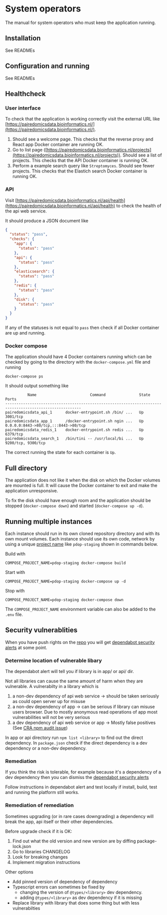 # System operators

The manual for system operators who must keep the application running.

## Installation

See READMEs

## Configuration and running

See READMEs

## Healthcheck

### User interface

To check that the application is working correctly visit the external URL like [https://pairedomicsdata.bioinformatics.nl/](https://pairedomicsdata.bioinformatics.nl/).

1. Should see a welcome page. This checks that the reverse proxy and React app Docker container are running OK.
2. Go to list page ([https://pairedomicsdata.bioinformatics.nl/projects](https://pairedomicsdata.bioinformatics.nl/projects)). Should see a list of projects. This checks that the API Docker container is running OK.
3. Perform a example search query like `Streptomyces`. Should see fewer projects. This checks that the Elastich search Docker container is running OK.

### API

Visit [https://pairedomicsdata.bioinformatics.nl/api/health](https://pairedomicsdata.bioinformatics.nl/api/health) to check the health of the api web service.

It should produce a JSON document like

```json
{
  "status": "pass",
  "checks": {
    "app": {
      "status": "pass"
    },
    "api": {
      "status": "pass"
    },
    "elasticsearch": {
      "status": "pass"
    },
    "redis": {
      "status": "pass"
    },
    "disk": {
      "status": "pass"
    }
  }
}
```

If any of the statuses is not equal to `pass` then check if all Docker container are up and running.

### Docker compose

The application should have 4 Docker containers running which can be checked by going to the directory with the `docker-compose.yml` file and running

```shell
docker-compose ps
```

It should output something like

```shell
          Name                        Command               State                  Ports
--------------------------------------------------------------------------------------------------------
pairedomicsdata_api_1      docker-entrypoint.sh /bin/ ...   Up      3001/tcp
pairedomicsdata_app_1      /docker-entrypoint.sh ngin ...   Up      0.0.0.0:8443->80/tcp,:::8443->80/tcp
pairedomicsdata_redis_1    docker-entrypoint.sh redis ...   Up      6379/tcp
pairedomicsdata_search_1   /bin/tini -- /usr/local/bi ...   Up      9200/tcp, 9300/tcp
```

The correct running the state for each container is `Up`.

## Full directory

The application does not like it when the disk on which the Docker volumes are mounted is full.
It will cause the Docker container to exit and make the application unresponsive.

To fix the disk should have enough room and the application should be stopped (`docker-compose down`) and started (`docker-compose up -d`).

## Running multiple instances

Each instance should run in its own cloned repository directory and with its own mount volumes.
Each instance should use its own code, network by using a unique [project name](https://docs.docker.com/compose/reference/envvars/#compose_project_name) like `pdop-staging` shown in commands below.

Build with

```shell
COMPOSE_PROJECT_NAME=pdop-staging docker-compose build
```

Start with

```shell
COMPOSE_PROJECT_NAME=pdop-staging docker-compose up -d
```

Stop with

```shell
COMPOSE_PROJECT_NAME=pdop-staging docker-compose down
```

The `COMPOSE_PROJECT_NAME` environment variable can also be added to the `.env` file.

## Security vulnerablities

When you have push rights on the [repo](https://github.com/iomega/paired-data-form) you will get [dependabot security alerts](https://github.com/iomega/paired-data-form/security/dependabot) at some point.

### Determine location of vulnerable libary

The dependabot alert will tell you if library is in app/ or api/ dir.

Not all libraries can cause the same amount of harm when they are vulnerable.
A vulnerabilty in a library which is

1. a non-dev dependency of api web service -> should be taken seriously as could open server up for misuse
1. a non-dev dependency of app -> can be serious if library can misuse users browser. Due to mostly anonymous read operations of app most vulnerabilities will not be very serious
1. a dev dependency of api web service or app -> Mostly false positives (See [CRA npm audit issue](https://github.com/facebook/create-react-app/issues/11174))

In app or api directory run `npm list <library>` to find out the direct dependency.
In `package.json` check if the direct dependency is a dev dependency or a non-dev dependency.

### Remediation

If you think the risk is tolerable, for example because it's a dependency of a dev dependency then you can dismiss the [dependabot security alerts](https://github.com/iomega/paired-data-form/security/dependabot)

Follow instructions in dependabot alert and test locally if install, build, test and running the platform still works.

### Remediation of remediation

Sometimes upgrading (or in rare cases downgrading) a dependency will break the app, api itself or their other dependencies.

Before upgrade check if it is OK:

1. Find out what the old version and new version are by diffing package-lock.json
2. Go to libraries CHANGELOG
3. Look for breaking changes
4. Implement migration instructions

Other options

* Add pinned version of dependency of dependency
* Typescript errors can sometimes be fixed by
  * changing the version of `@types/<library>` dev dependency.
  * adding `@types/<library>` as dev dependency if it is missing
* Replace library with library that does some thing but with less vulnerabilties
